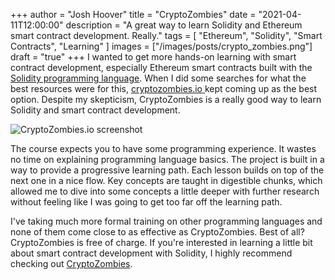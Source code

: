 +++
author = "Josh Hoover"
title = "CryptoZombies"
date = "2021-04-11T12:00:00"
description = "A great way to learn Solidity and Ethereum smart contract development. Really."
tags = [
    "Ethereum",
    "Solidity",
    "Smart Contracts",
    "Learning"
]
images = ["/images/posts/crypto_zombies.png"]
draft = "true"
+++
I wanted to get more hands-on learning with smart contract development, especially Ethereum smart contracts built with the [Solidity programming language](https://docs.soliditylang.org/en/latest/). When I did some searches for what the best resources were for this, [cryptozombies.io ](https://cryptozombies.io) kept coming up as the best option. Despite my skepticism, CryptoZombies is a really good way to learn Solidity and smart contract development.

![CryptoZombies.io screenshot](/images/posts/crypto_zombies.png "CryptoZombies.io screenshot")

The course expects you to have some programming experience. It wastes no time on explaining programming language basics. The project is built in a way to provide a progressive learning path. Each lesson builds on top of the next one in a nice flow. Key concepts are taught in digestible chunks, which allowed me to dive into some concepts a little deeper with further research without feeling like I was going to get too far off the learning path.

I've taking much more formal training on other programming languages and none of them come close to as effective as CryptoZombies. Best of all? CryptoZombies is free of charge. If you're interested in learning a little bit about smart contract development with Solidity, I highly recommend checking out [CryptoZombies](https://cryptozombies.io).